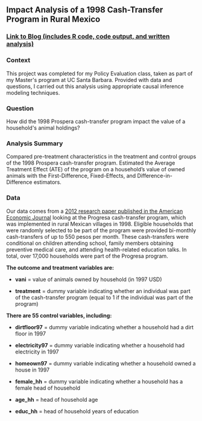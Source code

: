 ## Impact Analysis of a 1998 Cash-Transfer Program in Rural Mexico

### [Link to Blog (includes R code, code output, and written analysis)](https://linusghanadan.github.io/blog/2024-3-6-post/)

### Context

This project was completed for my Policy Evaluation class, taken as part of my Master's program at UC Santa Barbara. Provided with data and questions, I carried out this analysis using appropriate causal inference modeling techniques.

### Question

How did the 1998 Prospera cash-transfer program impact the value of a household's animal holdings?

### Analysis Summary

Compared pre-treatment characteristics in the treatment and control groups of the 1998 Prospera cash-transfer program. Estimated the Average Treatment Effect (ATE) of the program on a household’s value of owned animals with the First-Difference, Fixed-Effects, and Difference-in-Difference estimators.

### Data

Our data comes from a [2012 research paper published in the American Economic Journal](https://www.aeaweb.org/articles?id=10.1257/app.4.1.164) looking at the Progresa cash-transfer program, which was implemented in rural Mexican villages in 1998. Eligible households that were randomly selected to be part of the program were provided bi-monthly cash-transfers of up to 550 pesos per month. These cash-transfers were conditional on children attending school, family members obtaining preventive medical care, and attending health-related education talks. In total, over 17,000 households were part of the Progresa program.

**The outcome and treatment variables are:**

-   **vani** = value of animals owned by household (in 1997 USD)

-   **treatment** = dummy variable indicating whether an individual was part of the cash-transfer program (equal to 1 if the individual was part of the program)

**There are 55 control variables, including:**

-   **dirtfloor97** = dummy variable indicating whether a household had a dirt floor in 1997

-   **electricity97** = dummy variable indicating whether a household had electricity in 1997

-   **homeown97** = dummy variable indicating whether a household owned a house in 1997

-   **female_hh** = dummy variable indicating whether a household has a female head of household

-   **age_hh** = head of household age

-   **educ_hh** = head of household years of education

